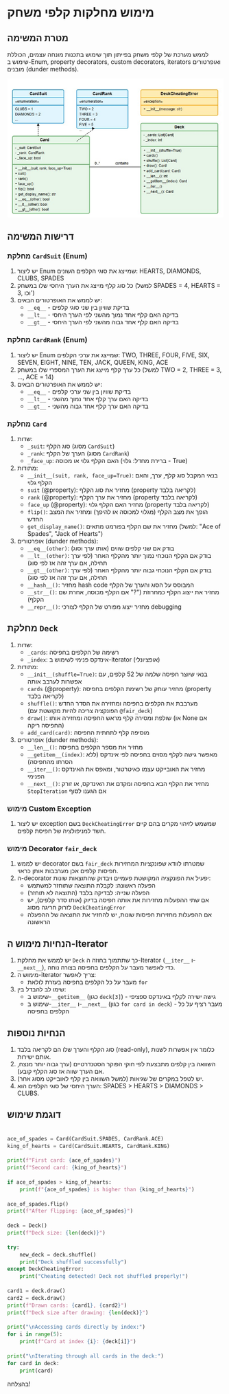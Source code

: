 # מימוש מחלקות קלפי משחק
## מטרת המשימה
לממש מערכת של קלפי משחק בפייתון תוך שימוש בתכנות מונחה עצמים, הכוללת שימוש ב-Enum, property decorators, custom decorators, iterators ואופרטורים מובנים (dunder methods).

<img src="exam_deck.jpg">

## דרישות המשימה

### מחלקת `CardSuit` (Enum)
1. יש ליצור Enum שמייצג את סוגי הקלפים השונים: HEARTS, DIAMONDS, CLUBS, SPADES
2. כל סוג קלף מייצג את הערך היחסי שלו במשחק (למשל SPADES = 4, HEARTS = 3, וכו')
3. יש לממש את האופרטורים הבאים:
   - `__eq__` - בדיקת שוויון בין שני סוגי קלפים
   - `__lt__` - בדיקה האם קלף אחד נמוך מהשני לפי הערך היחסי
   - `__gt__` - בדיקה האם קלף אחד גבוה מהשני לפי הערך היחסי

### מחלקת `CardRank` (Enum)
1. יש ליצור Enum שמייצג את ערכי הקלפים: TWO, THREE, FOUR, FIVE, SIX, SEVEN, EIGHT, NINE, TEN, JACK, QUEEN, KING, ACE
2. כל ערך קלף מייצג את הערך המספרי שלו במשחק (למשל TWO = 2, THREE = 3, ..., ACE = 14)
3. יש לממש את האופרטורים הבאים:
   - `__eq__` - בדיקת שוויון בין שני ערכי קלפים
   - `__lt__` - בדיקה האם ערך קלף אחד נמוך מהשני
   - `__gt__` - בדיקה האם ערך קלף אחד גבוה מהשני

### מחלקת `Card`
1. שדות:
   - `_suit`: סוג הקלף (מסוג `CardSuit`)
   - `_rank`: הערך של הקלף (מסוג `CardRank`)
   - `_face_up`: האם הקלף גלוי או מכוסה (ברירת מחדל: גלוי - True)
2. מתודות:
   - `__init__(suit, rank, face_up=True)`: בנאי המקבל סוג קלף, ערך, והאם הקלף גלוי
   - `suit` (@property): מחזיר את סוג הקלף (property לקריאה בלבד)
   - `rank` (@property): מחזיר את ערך הקלף (property לקריאה בלבד)
   - `face_up` (@property): מחזיר האם הקלף גלוי (property לקריאה בלבד)
   - `flip()`: הופך את מצב הקלף (מגלוי למכוסה או להיפך) ומחזיר את המצב החדש
   - `get_display_name()`: מחזיר את שם הקלף בפורמט מתאים (למשל: "Ace of Spades", "Jack of Hearts")
3. אופרטורים (dunder methods):
   - `__eq__(other)`: בודק אם שני קלפים שווים (אותו ערך וסוג)
   - `__lt__(other)`: בודק אם הקלף הנוכחי נמוך יותר מהקלף האחר (לפי ערך תחילה, אם ערך זהה אז לפי סוג)
   - `__gt__(other)`: בודק אם הקלף הנוכחי גבוה יותר מהקלף האחר (לפי ערך תחילה, אם ערך זהה אז לפי סוג)
   - `__hash__()`: מחזיר hash code המבוסס על הסוג והערך של הקלף
   - `__str__()`: מחזיר את ייצוג הקלף כמחרוזת ("?" אם הקלף מכוסה, אחרת שם הקלף)
   - `__repr__()`: מחזיר ייצוג מפורט של הקלף לצורכי debugging

## מחלקת `Deck`
1. שדות:
   - `_cards`: רשימה של הקלפים בחפיסה
   - `_index`: אינדקס פנימי לשימוש ב-iterator (אופציונלי)
2. מתודות:
   - `__init__(shuffle=True)`: בנאי שיוצר חפיסה שלמה של 52 קלפים, עם אפשרות לערבב אותה
   - `cards` (@property): מחזיר עותק של רשימת הקלפים בחפיסה (property לקריאה בלבד)
   - `shuffle()`: מערבבת את הקלפים בחפיסה ומחזירה את הסדר החדש (הפונקציה צריכה להיות מקושטת עם `@fair_deck`)
   - `draw()`: שולפת ומסירה קלף מראש החפיסה ומחזירה אותו (או None אם החפיסה ריקה)
   - `add_card(card)`: מוסיפה קלף לתחתית החפיסה
3. אופרטורים (dunder methods):
   - `__len__()`: מחזיר את מספר הקלפים בחפיסה
   - `__getitem__(index)`: מאפשר גישה לקלף מסוים בחפיסה לפי אינדקס (ללא הסרתו מהחפיסה)
   - `__iter__()`: מחזיר את האובייקט עצמו כאיטרטור, ומאפס את האינדקס הפנימי
   - `__next__()`: מחזיר את הקלף הבא בחפיסה ומקדם את האינדקס, או זורק `StopIteration` אם הגענו לסוף

### מימוש Custom Exception
1. יש ליצור exception בשם `DeckCheatingError` שמשמש לזיהוי מקרים בהם קיים חשד למניפולציה של חפיסת קלפים.

### מימוש Decorator `fair_deck`
1. יש לממש decorator בשם `fair_deck` שמטרתו לוודא שפונקציות המחזירות חפיסות קלפים אכן מערבבות אותן כראוי.
2. ה-decorator יפעיל את הפונקציה המקושטת פעמיים ויבדוק שהתוצאות שונות:
   - הפעלה ראשונה: לקבלת התוצאה שתוחזר למשתמש
   - הפעלה שנייה: לבדיקה בלבד (התוצאה לא תוחזר)
   - אם שתי ההפעלות מחזירות את אותה חפיסה בדיוק (אותו סדר קלפים), יש לזרוק חריגה מסוג `DeckCheatingError`
   - אם ההפעלות מחזירות חפיסות שונות, יש להחזיר את התוצאה של ההפעלה הראשונה
## הנחיות מימוש ה-Iterator
1. יש לממש את מחלקת `Deck` כך שתתמוך בחוזה ה-Iterator (`__iter__` ו-`__next__`), כדי לאפשר מעבר על הקלפים בחפיסה בצורה נוחה.
2. מימוש ה-iterator צריך לאפשר:
   - מעבר על כל הקלפים בחפיסה בעזרת לולאת `for`
3. שימו לב להבדל בין:
   - שימוש ב-`__getitem__` (כגון `deck[3]`) - גישה ישירה לקלף באינדקס ספציפי
   - שימוש ב-`__iter__` ו-`__next__` (כגון `for card in deck`) - מעבר רציף על כל הקלפים בחפיסה

## הנחיות נוספות
1. סוג הקלף והערך שלו הם לקריאה בלבד (read-only), כלומר אין אפשרות לשנות אותם ישירות.
2. השוואה בין קלפים מתבצעת לפי חוקי הפוקר הסטנדרטיים (ערך גבוה יותר מנצח, אם הערך שווה אז סוג הקלף קובע).
3. יש לטפל במקרים של שגיאות (למשל השוואה בין קלף לאובייקט מסוג אחר).
4. הערך היחסי של סוגי הקלפים הוא: SPADES > HEARTS > DIAMONDS > CLUBS.

## דוגמת שימוש
```python

ace_of_spades = Card(CardSuit.SPADES, CardRank.ACE)
king_of_hearts = Card(CardSuit.HEARTS, CardRank.KING)

print(f"First card: {ace_of_spades}")
print(f"Second card: {king_of_hearts}")

if ace_of_spades > king_of_hearts:
    print(f"{ace_of_spades} is higher than {king_of_hearts}")
   
ace_of_spades.flip()
print(f"After flipping: {ace_of_spades}")

deck = Deck()
print(f"Deck size: {len(deck)}")

try:
    new_deck = deck.shuffle()
    print("Deck shuffled successfully")   
except DeckCheatingError:
    print("Cheating detected! Deck not shuffled properly!")

card1 = deck.draw()
card2 = deck.draw()
print(f"Drawn cards: {card1}, {card2}")
print(f"Deck size after drawing: {len(deck)}")

print("\nAccessing cards directly by index:")
for i in range(5):
    print(f"Card at index {i}: {deck[i]}")

print("\nIterating through all cards in the deck:")
for card in deck:
    print(card)
```
בהצלחה!

